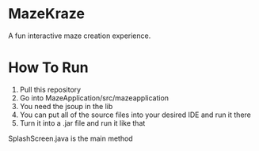 # MazeKraze
 A fun interactive maze creation experience.
 
 # How To Run
 1. Pull this repository
 2. Go into MazeApplication/src/mazeapplication
 3. You need the jsoup in the lib
 4. You can put all of the source files into your desired IDE and run it there
 5. Turn it into a .jar file and run it like that

SplashScreen.java is the main method

